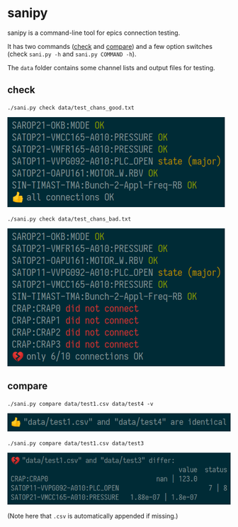 # sanipy

sanipy is a command-line tool for epics connection testing.

It has two commands ([check](#check) and [compare](#compare)) and a few option switches (check `sani.py -h` and `sani.py COMMAND -h`).

The `data` folder contains some channel lists and output files for testing.

## check

`./sani.py check data/test_chans_good.txt`

<img src="docs/check_good.png" width="491">

`./sani.py check data/test_chans_bad.txt`

<img src="docs/check_bad.png" width="491">


## compare

`./sani.py compare data/test1.csv data/test4 -v`

<img src="docs/compare_good.png" width="568">

`./sani.py compare data/test1.csv data/test3`

<img src="docs/compare_bad.png" width="658">

(Note here that `.csv` is automatically appended if missing.)
